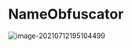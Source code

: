 # NameObfuscator

![image-20210712195104499](https://gitee.com/Enaium/imgbed/raw/master/image-20210712195104499.png)

